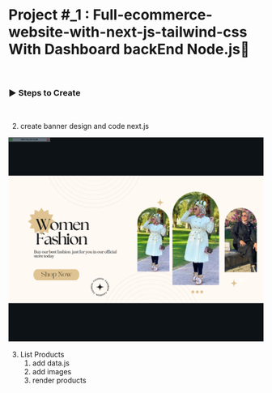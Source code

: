 # Project #\_1 : Full-ecommerce-website-with-next-js-tailwind-css With Dashboard backEnd Node.js🌟

<br />

<h3 align="left">▶ Steps to Create</h3><br />

2. create banner design and code next.js

![Alt text](</public/img/image_readme/Screenshot%20(141).png>)

3. List Products
   1. add data.js
   2. add images
   3. render products
